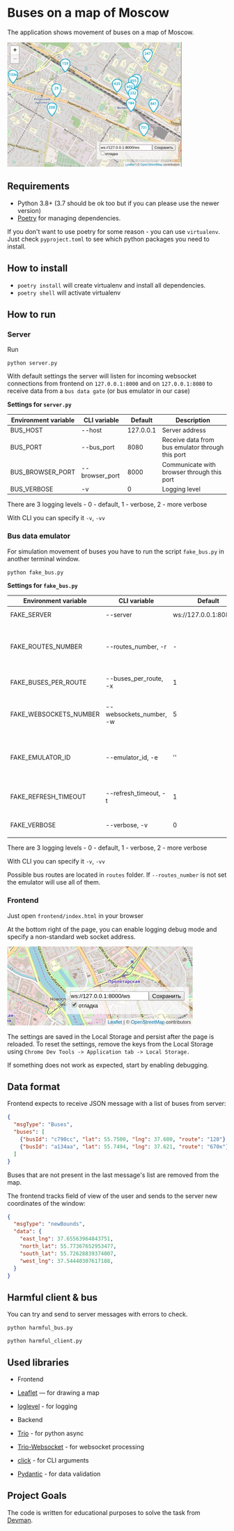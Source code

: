 # Buses on a map of Moscow

The application shows movement of buses on a map of Moscow.

<img src="screenshots/buses.gif">

## Requirements

* Python 3.8+ (3.7 should be ok too but if you can please use the newer version)
* [Poetry](https://github.com/python-poetry/poetry) for managing dependencies.

If you don't want to use poetry for some reason - you can use `virtualenv`. Just check `pyproject.toml` to see which python packages you need to install.

## How to install

* `poetry install` will create virtualenv and install all dependencies.
* `poetry shell` will activate virtualenv

## How to run

### Server

Run 
```commandline
python server.py
```

With default settings the server will listen for incoming websocket 
connections from frontend on `127.0.0.1:8000`
and on `127.0.0.1:8080` to receive data from a `bus data gate` (or bus emulator in our case)

**Settings for `server.py`**

| Environment variable |  CLI variable | Default |  Description  |
|---|---|---|---|
| BUS_HOST  | --host  | 127.0.0.1  | Server address  |
| BUS_PORT  | --bus_port  | 8080  | Receive data from bus emulator through this port |
| BUS_BROWSER_PORT  | --browser_port  | 8000  | Communicate with browser through this port  |
| BUS_VERBOSE  | -v  | 0  | Logging level |

There are 3 logging levels - 0 - default, 1 - verbose, 2 - more verbose

With CLI you can specify it `-v`, `-vv`


### Bus data emulator

For simulation movement of buses you have to run the script `fake_bus.py` in another terminal window.

```commandline
python fake_bus.py
```

**Settings for `fake_bus.py`**

| Environment variable |  CLI variable | Default |  Description  |
|---|---|---|---|
| FAKE_SERVER  | --server  | ws://127.0.0.1:8080/ws  | Server address  |
| FAKE_ROUTES_NUMBER  | --routes_number, -r  | -  | Number of routes (If not set all available routes will be used). |
| FAKE_BUSES_PER_ROUTE  | --buses_per_route, -x  | 1  | Number of buses on each route |
| FAKE_WEBSOCKETS_NUMBER  | --websockets_number, -w  | 5 | Number of opened websocket connections to server.py |
| FAKE_EMULATOR_ID  | --emulator_id, -e  | '' | busId prefix in case few bus emulators will run in parallel |
| FAKE_REFRESH_TIMEOUT  | --refresh_timeout, -t  | 1 | Delay between coordinates switch. |
| FAKE_VERBOSE  | --verbose, -v  | 0 | Logging level (-v, -vv). |

There are 3 logging levels - 0 - default, 1 - verbose, 2 - more verbose

With CLI you can specify it `-v`, `-vv`

Possible bus routes are located in `routes` folder. If `--routes_number` is not set the emulator will use all of them.

### Frontend

Just open `frontend/index.html` in your browser

At the bottom right of the page, you can enable logging debug mode and specify a non-standard web socket address.

<img src="screenshots/settings.png">

The settings are saved in the Local Storage and persist after the page is reloaded.
To reset the settings, remove the keys from the Local Storage using `Chrome Dev Tools -> Application tab -> Local Storage.`

If something does not work as expected, start by enabling debugging.


## Data format

Frontend expects to receive JSON message with a list of buses from server:

```json
{
  "msgType": "Buses",
  "buses": [
    {"busId": "c790сс", "lat": 55.7500, "lng": 37.600, "route": "120"},
    {"busId": "a134aa", "lat": 55.7494, "lng": 37.621, "route": "670к"},
  ]
}
```

Buses that are not present in the last message's list are removed from the map.

The frontend tracks field of view of the user and sends to the server new coordinates of the window:

```json
{
  "msgType": "newBounds",
  "data": {
    "east_lng": 37.65563964843751,
    "north_lat": 55.77367652953477,
    "south_lat": 55.72628839374007,
    "west_lng": 37.54440307617188,
  }
}
```

## Harmful client & bus

You can try and send to server messages with errors to check.

```commandline
python harmful_bus.py
```
```commandline
python harmful_client.py
```


## Used libraries

- Frontend
- [Leaflet](https://leafletjs.com/) — for drawing a map
- [loglevel](https://www.npmjs.com/package/loglevel) - for logging

- Backend
- [Trio](https://trio.readthedocs.io/en/stable/) - for python async
- [Trio-Websocket](https://pypi.org/project/trio-websocket/) - for websocket processing
- [click](https://click.palletsprojects.com) - for CLI arguments
- [Pydantic](https://pydantic-docs.helpmanual.io/) - for data validation


## Project Goals

The code is written for educational purposes to solve the task from [Devman](https://dvmn.org).


